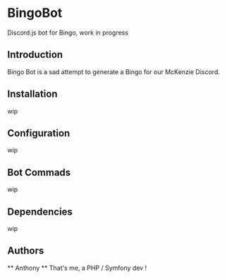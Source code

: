 # BingoBot
Discord.js bot for Bingo, work in progress

## Introduction
Bingo Bot is a sad attempt to generate a Bingo for our McKenzie Discord.

## Installation
wip

## Configuration
wip

## Bot Commads
wip

## Dependencies
wip

## Authors
** Anthony ** That's me, a PHP / Symfony dev !
